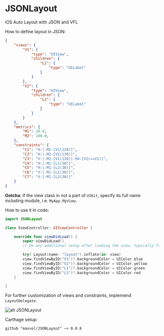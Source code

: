# JSONLayout
iOS Auto Layout with JSON and VFL

How to define layout in JSON:
```json
{
    "views": {
        "V1": {
            "type": "UIView",
            "children": {
                "L1": {
                    "type": "UILabel"
                }
            }
        },
        "V2": {
            "type": "UIView",
            "children": {
                "L2": {
                    "type": "UILabel"
                }
            }
        }
    },
    "metrics": {
        "M1": 20.0,
        "M2": 100.0,
    },
    "constraints": {
        "C1": "H:|-M2-[V1(220)]",
        "C2": "H:|-M2-[V2(130)]",
        "C3": "V:|-M2-[V1(120)]-50-[V2(==V1)]",
        "C4": "H:|-M1-[L1(30)]",
        "C5": "H:|-M1-[L2(30)]",
        "C6": "V:|-M1-[L1(30)]",
        "C7": "V:|-M1-[L2(30)]"
    }
}
```
**Gotcha**: if the view class in not a part of `UIKit`, specify its full name including module, i.e. `MyApp.MyView`.

How to use it in code:
```swift
import JSONLayout

class ViewController: UIViewController {

    override func viewDidLoad() {
        super.viewDidLoad()
        // Do any additional setup after loading the view, typically from a nib.

        try? Layout(name: "layout").inflate(in: view)        
        view.findViewByID("V1")?.backgroundColor = UIColor.blue
        view.findViewByID("V2")?.backgroundColor = UIColor.yellow
        view.findViewByID("L1")?.backgroundColor = UIColor.green
        view.findViewByID("L2")?.backgroundColor = UIColor.red
    }

}
```
For further customization of views and constraints, implemend `LayoutDelegate`.

![alt JSONLayout](https://github.com/maxvol/JSONLayout/blob/master/JSONLayout.jpg?raw=true)

Carthage setup:
```
github "maxvol/JSONLayout" ~> 0.0.8
```
